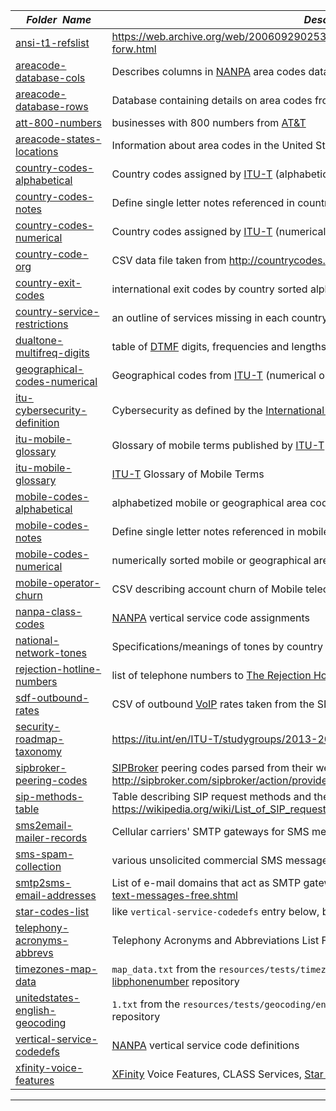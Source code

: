 |&nbsp;&nbsp;&nbsp;&nbsp;_Folder&nbsp;&nbsp;Name_&nbsp;&nbsp;&nbsp;&nbsp;| _Description of Contents_
|:----------------|--------------------------------------------------------------------------------------------------------------------------------------------------------
| [ansi-t1-refslist](ansi-t1-refslist.txt) |  <https://web.archive.org/web/20060929025357fw_/http://www.its.bldrdoc.gov/projects/devglossary/t1g-forw.html> 
| [areacode-database-cols](areacode-database-cols.csv) |  Describes columns in [NANPA](https://www.nationalnanpa.com/ "North American Numbering Plan Association") area codes database below 
| [areacode-database-rows](areacode-database-rows.csv) |  Database containing details on area codes from [NANPA](https://www.nationalnanpa.com/ "North American Numbering Plan Association") 
| [att-800-numbers](att-800-numbers.txt) |  businesses with 800 numbers from [AT&T](https://att.net "American Telephone and Telegraph") 
| [areacode-states-locations](areacode-states-locations.txt) |  Information about area codes in the United States 
| [country-codes-alphabetical](country-codes-alphabetical.txt) |  Country codes assigned by [ITU-T](https://itu.int "International Telecommunication Union") (alphabetical order) 
| [country-codes-notes](country-codes-notes.txt) |  Define single letter notes referenced in country code files 
| [country-codes-numerical](country-codes-numerical.txt) |  Country codes assigned by [ITU-T](https://itu.int "International Telecommunication Union") (numerical order) 
| [country-code-org](country-code-org.csv) |  CSV data file taken from <http://countrycodes.org> 
| [country-exit-codes](country-exit-codes.txt) |  international exit codes by country sorted alphabetically 
| [country-service-restrictions](country-service-restrictions.txt) |  an outline of services missing in each country 
| [dualtone-multifreq-digits](dualtone-multifreq-digits.md) |  table of [DTMF](https://wikipedia.org/wiki/Dual-tone_multi-frequency_signaling "Dual Tone Multi-Frequency") digits, frequencies and lengths <http://www.blueboxing.org/ccitt5.html> 
| [geographical-codes-numerical](geographical-codes-numerical.txt) |  Geographical codes from [ITU-T](https://itu.int "International Telecommunication Union") (numerical order) 
| [itu-cybersecurity-definition](itu-cybersecurity-definition.md) |  Cybersecurity as defined by the [International Telecommunication Union](https://wikipedia.org/wiki/International_Telecommunication_Union) 
| [itu-mobile-glossary](itu-mobile-glossary.txt) |  Glossary of mobile terms published by [ITU-T](https://itu.int "International Telecommunication Union") 
| [itu-mobile-glossary](itu-mobile-glossary.txt) |  [ITU-T](https://itu.int "International Telecommunication Union") Glossary of Mobile Terms 
| [mobile-codes-alphabetical](mobile-codes-alphabetical.txt) |  alphabetized mobile or geographical area codes 
| [mobile-codes-notes](mobile-codes-notes.txt) |  Define single letter notes referenced in mobile code files 
| [mobile-codes-numerical](mobile-codes-numerical.txt) |  numerically sorted mobile or geographical area codes 
| [mobile-operator-churn](mobile-operator-churn.csv) |  CSV describing account churn of Mobile telecom operators 
| [nanpa-class-codes](nanpa-class-codes.txt) |  [NANPA](https://www.nationalnanpa.com "North American Numbering Plan Association") vertical service code assignments 
| [national-network-tones](national-network-tones.txt) |  Specifications/meanings of tones by country via [ITU-T](https://itu.int "International Telecommunication Union") 
| [rejection-hotline-numbers](rejection-hotline-numbers.txt) | list of telephone numbers to [The Rejection Hotline](https://rejectionhotline.com "RejectionHotline.com") 
| [sdf-outbound-rates](sdf-outbound-rates.csv.xz) |  CSV of outbound [VoIP](https://wikipedia.org/wiki/Voice_over_IP "Voice over IP") rates taken from the SDF FTP server 
| [security-roadmap-taxonomy](security-roadmap-taxonomy.md) |  <https://itu.int/en/ITU-T/studygroups/2013-2016/17/ict/Pages/ict-part02.aspx> 
| [sipbroker-peering-codes](sipbroker-peering-codes.txt) |  [SIPBroker](https://sipbroker.com) peering codes parsed from their web site via <http://sipbroker.com/sipbroker/action/providerWhitePages>  
| [sip-methods-table](sip-methods-table.md) |  Table describing SIP request methods and the RFC documents they were specified in via <https://wikipedia.org/wiki/List_of_SIP_request_methods>
| [sms2email-mailer-records](sms2email-mailer-records.txt) |  Cellular carriers' SMTP gateways for SMS messages 
| [sms-spam-collection](sms-spam-collection.txt) |  various unsolicited commercial SMS messages in the UK 
| [smtp2sms-email-addresses](smtp2sms-email-addresses.txt) | List of e-mail domains that act as SMTP gateways for SMS via: <http://www.tech-faq.com/how-to-send-text-messages-free.shtml>  
| [star-codes-list](star-codes-list.txt) |  like `vertical-service-codedefs` entry below, but with more codes listed and briefer descriptions 
| [telephony-acronyms-abbrevs](telephony-acronyms-abbrevs.txt) |  Telephony Acronyms and Abbreviations List From Hell 
| [timezones-map-data](timezones-map-data.txt) | `map_data.txt` from the `resources/tests/timezone` folder of the *googlei18n* GitHub account's [libphonenumber](https://github.com/googlei18n/libphonenumber) repository
| [unitedstates-english-geocoding](unitedstates-english-geocoding.txt) | `1.txt` from the `resources/tests/geocoding/en` folder of the *googlei18n* GitHub account's [libphonenumber](https://github.com/googlei18n/phonenumber) repository
| [vertical-service-codedefs](vertical-service-codedefs.txt) |  [NANPA](https://www.nationalnanpa.com "North American Numbering Plan Association") vertical service code definitions 
| [xfinity-voice-features](xfinity-voice-features.txt) |  [XFinity](https://my.xfinity.com/ "XFinity by Comcast") Voice Features, CLASS Services, [Star Codes](https://wikipedia.org/wiki/Vertical_service_code), etc. 

* * *


